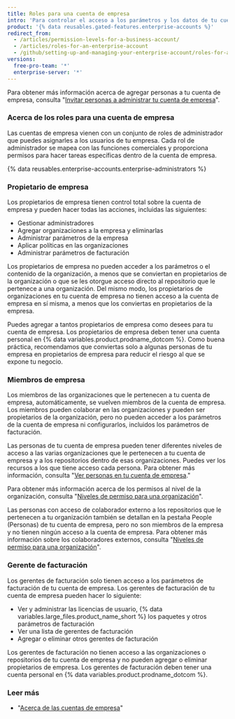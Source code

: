 ```yaml
---
title: Roles para una cuenta de empresa
intro: 'Para controlar el acceso a los parámetros y los datos de tu cuenta de empresa, les puedes otorgar diferentes roles a las personas de la cuenta de empresa.'
product: '{% data reusables.gated-features.enterprise-accounts %}'
redirect_from:
  - /articles/permission-levels-for-a-business-account/
  - /articles/roles-for-an-enterprise-account
  - /github/setting-up-and-managing-your-enterprise-account/roles-for-an-enterprise-account
versions:
  free-pro-team: '*'
  enterprise-server: '*'
---
```

Para obtener más información acerca de agregar personas a tu cuenta de empresa, consulta "[Invitar personas a administrar tu cuenta de empresa](/articles/inviting-people-to-manage-your-enterprise-account)".

### Acerca de los roles para una cuenta de empresa

Las cuentas de empresa vienen con un conjunto de roles de administrador que puedes asignarles a los usuarios de tu empresa. Cada rol de administrador se mapea con las funciones comerciales y proporciona permisos para hacer tareas específicas dentro de la cuenta de empresa.

{% data reusables.enterprise-accounts.enterprise-administrators %}

### Propietario de empresa

Los propietarios de empresa tienen control total sobre la cuenta de empresa y pueden hacer todas las acciones, incluidas las siguientes:
- Gestionar administradores
- Agregar organizaciones a la empresa y eliminarlas
- Administrar parámetros de la empresa
- Aplicar políticas en las organizaciones
- Administrar parámetros de facturación

Los propietarios de empresa no pueden acceder a los parámetros o el contenido de la organización, a menos que se conviertan en propietarios de la organización o que se les otorgue acceso directo al repositorio que le pertenece a una organización. Del mismo modo, los propietarios de organizaciones en tu cuenta de empresa no tienen acceso a la cuenta de empresa en sí misma, a menos que los conviertas en propietarios de la empresa.

Puedes agregar a tantos propietarios de empresa como desees para tu cuenta de empresa. Los propietarios de empresa deben tener una cuenta personal en {% data variables.product.prodname_dotcom %}. Como buena práctica, recomendamos que conviertas solo a algunas personas de tu empresa en propietarios de empresa para reducir el riesgo al que se expone tu negocio.

### Miembros de empresa

Los miembros de las organizaciones que le pertenecen a tu cuenta de empresa, automáticamente, se vuelven miembros de la cuenta de empresa. Los miembros pueden colaborar en las organizaciones y pueden ser propietarios de la organización, pero no pueden acceder a los parámetros de la cuenta de empresa ni configurarlos, incluidos los parámetros de facturación.

Las personas de tu cuenta de empresa pueden tener diferentes niveles de acceso a las varias organizaciones que le pertenecen a tu cuenta de empresa y a los repositorios dentro de esas organizaciones. Puedes ver los recursos a los que tiene acceso cada persona. Para obtener más información, consulta "[Ver personas en tu cuenta de empresa](/articles/viewing-people-in-your-enterprise-account)."

Para obtener más información acerca de los permisos al nivel de la organización, consulta "[Niveles de permiso para una organización](/articles/permission-levels-for-an-organization)".

Las personas con acceso de colaborador externo a los repositorios que le pertenecen a tu organización también se detallan en la pestaña People (Personas) de tu cuenta de empresa, pero no son miembros de la empresa y no tienen ningún acceso a la cuenta de empresa. Para obtener más información sobre los colaboradores externos, consulta "[Niveles de permiso para una organización](/articles/permission-levels-for-an-organization)".

### Gerente de facturación

Los gerentes de facturación solo tienen acceso a los parámetros de facturación de tu cuenta de empresa. Los gerentes de facturación de tu cuenta de empresa pueden hacer lo siguiente:
- Ver y administrar las licencias de usuario, {% data variables.large_files.product_name_short %} los paquetes y otros parámetros de facturación
- Ver una lista de gerentes de facturación
- Agregar o eliminar otros gerentes de facturación

Los gerentes de facturación no tienen acceso a las organizaciones o repositorios de tu cuenta de empresa y no pueden agregar o eliminar propietarios de empresa. Los gerentes de facturación deben tener una cuenta personal en {% data variables.product.prodname_dotcom %}.

### Leer más

- "[Acerca de las cuentas de empresa](/articles/about-enterprise-accounts)"
